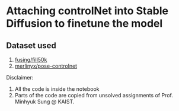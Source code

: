# Attaching controlNet into Stable Diffusion to finetune the model

## Dataset used
1. [fusing/fill50k](https://huggingface.co/datasets/fusing/fill50k)
2. [merlinyx/pose-controlnet](https://huggingface.co/datasets/merlinyx/pose-controlnet)








Disclaimer:
1. All the code is inside the notebook
2. Parts of the code are copied from unsolved assignments of Prof. Minhyuk Sung @ KAIST.

